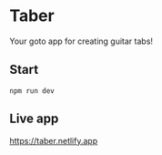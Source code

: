 # Taber

Your goto app for creating guitar tabs!

## Start

`npm run dev`

## Live app

https://taber.netlify.app
